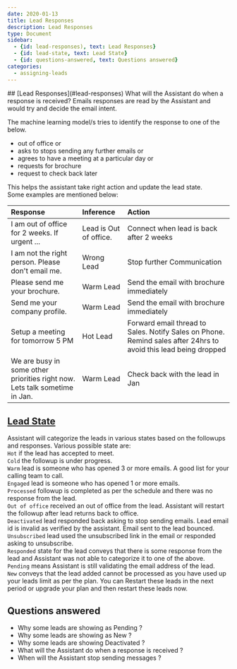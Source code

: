 ```yaml
---
date: 2020-01-13
title: Lead Responses
description: Lead Responses
type: Document
sidebar:
  - {id: lead-responses), text: Lead Responses}
  - {id: lead-state, text: Lead State}
  - {id: questions-answered, text: Questions answered}
categories:
  - assigning-leads
---
```


<a name="lead-responses"/>
## [Lead Responses](#lead-responses)
What will the Assistant do when a response is received?  
Emails responses are read by the Assistant and would try and decide the email intent.  

The machine learning model/s tries to identify the response to one of the below. 
- out of office or 
- asks to stops sending any further emails or 
- agrees to have a meeting at a particular day or
- requests for brochure  
- request to check back later
 
This helps the assistant take right action and update the lead state.  
Some examples are mentioned below:

| Response | Inference | Action | 
|:-------|:--------|:--------|
| I am out of office for 2 weeks. If urgent ...  | Lead is Out of office.  | Connect when lead is back after 2 weeks  |
| I am not the right person. Please don't email me. | Wrong Lead | Stop further Communication |
| Please send me your brochure. | Warm Lead| Send the email with brochure immediately |
| Send me your company profile. | Warm Lead| Send the email with brochure immediately |
| Setup a meeting for tomorrow 5 PM | Hot Lead | Forward email thread to Sales. Notify Sales on Phone. Remind sales after 24hrs to avoid this lead being dropped |
| We are busy in some other priorities right now. Lets talk sometime in Jan. | Warm Lead | Check back with the lead in Jan |

## [Lead State](#lead-state)
Assistant will categorize the leads in various states based on the followups and responses. Various possible state are:   
`Hot` if the lead has accepted to meet.   
`Cold` the followup is under progress.   
`Warm` lead is someone who has opened 3 or more emails. A good list for your calling team to call.  
`Engaged` lead is someone who has opened 1 or more emails.  
`Processed` followup is completed as per the schedule and there was no response from the lead.    
`Out of office` received an out of office from the lead. Assistant will restart the followup after lead returns back to office.  
`Deactivated` lead responded back asking to stop sending emails. Lead email id is invalid as verified by the assistant. Email sent to the lead bounced. 
`Unsubscribed` lead used the unsubscribed link in the email or responded asking to unsubscribe.   
`Responded` state for the lead conveys that there is some response from the lead and Assistant was not able to categorize it to one of the above.  
`Pending` means Assistant is still validating the email address of the lead.  
`New` conveys that the lead added cannot be processed as you have used up your leads limit as per the plan. You can Restart these leads in the next period or upgrade your plan and then restart these leads now.  

## Questions answered
- Why some leads are showing as Pending ?
- Why some leads are showing as New ?
- Why some leads are showing Deactivated ?
- What will the Assistant do when a response is received ? 
- When will the Assistant stop sending messages ? 
